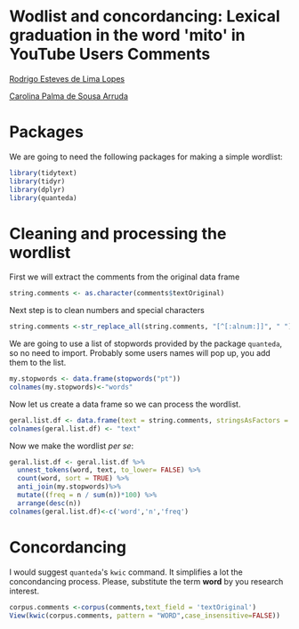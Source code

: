 # Wodlist and concordancing: Lexical graduation in the word 'mito' in YouTube Users Comments

[Rodrigo Esteves de Lima Lopes](mailto:rll307@gmail.com)

[Carolina Palma de Sousa Arruda](mailto:carolpalma203@gmail.com)

# Packages

We are going to need the following packages for making a simple wordlist:


```r
library(tidytext)
library(tidyr)
library(dplyr)
library(quanteda)
```

# Cleaning and processing the wordlist

First we will extract the comments from the original data frame


```r
string.comments <- as.character(comments$textOriginal)
```

Next step is to clean numbers and special characters


```r
string.comments <-str_replace_all(string.comments, "[^[:alnum:]]", " ")
```

We are going to use a list of stopwords provided by the package `quanteda`, so no need to import. Probably some users names will pop up, you add them to the list.


```r
my.stopwords <- data.frame(stopwords("pt"))
colnames(my.stopwords)<-"words"
```

Now let us create a data frame so we can process the wordlist.


```r
geral.list.df <- data.frame(text = string.comments, stringsAsFactors = F)
colnames(geral.list.df) <- "text"
```

Now we make the wordlist *per se*:


```r
geral.list.df <- geral.list.df %>%
  unnest_tokens(word, text, to_lower= FALSE) %>%
  count(word, sort = TRUE) %>%
  anti_join(my.stopwords)%>%
  mutate((freq = n / sum(n))*100) %>% 
  arrange(desc(n))
colnames(geral.list.df)<-c('word','n','freq')
```

# Concordancing

I would suggest `quanteda`'s `kwic` command. It simplifies a lot the concondancing process. Please, substitute the term **word** by you research interest.


```r
corpus.comments <-corpus(comments,text_field = 'textOriginal')
View(kwic(corpus.comments, pattern = "WORD",case_insensitive=FALSE))
```
